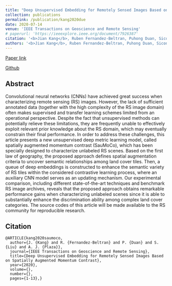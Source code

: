 ```yaml
---
title: "Deep Unsupervised Embedding for Remotely Sensed Images Based on Spatially Augmented Momentum Contrast"
collection: publications
permalink: /publication/kang2020due
date: 2020-07-14
venue: 'IEEE Transactions on Geoscience and Remote Sensing'
# paperurl: 'https://ieeexplore.ieee.org/document/7926387'
citation: '<b>Jian Kang</b>, Ruben Fernandez-Beltran, Puhong Duan, Sicong Liu, Antonio Plaza. "Deep Unsupervised Embedding for Remotely Sensed Images Based on Spatially Augmented Momentum Contrast". In IEEE Transactions on Geoscience and Remote Sensing, 2020.'
authors: '<b>Jian Kang</b>, Ruben Fernandez-Beltran, Puhong Duan, Sicong Liu, Antonio Plaza'
---
```


<!-- ###### Jingqing Zhang and Piyawat Lertvittayakumjorn contributed equally to this project. -->

[Paper link](https://ieeexplore.ieee.org/document/9140372)

[Github](https://github.com/jiankang1991/SauMoCo)

## Abstract
Convolutional neural networks (CNNs) have achieved great success when characterizing remote sensing (RS) images. However, the lack of sufficient annotated data (together with the high complexity of the RS image domain) often makes supervised and transfer learning schemes limited from an operational perspective. Despite the fact that unsupervised methods can potentially relieve these limitations, they are frequently unable to effectively exploit relevant prior knowledge about the RS domain, which may eventually constrain their final performance. In order to address these challenges, this article presents a new unsupervised deep metric learning model, called spatially augmented momentum contrast (SauMoCo), which has been specially designed to characterize unlabeled RS scenes. Based on the first law of geography, the proposed approach defines spatial augmentation criteria to uncover semantic relationships among land cover tiles. Then, a queue of deep embeddings is constructed to enhance the semantic variety of RS tiles within the considered contrastive learning process, where an auxiliary CNN model serves as an updating mechanism. Our experimental comparison, including different state-of-the-art techniques and benchmark RS image archives, reveals that the proposed approach obtains remarkable performance gains when characterizing unlabeled scenes since it is able to substantially enhance the discrimination ability among complex land cover categories. The source codes of this article will be made available to the RS community for reproducible research.
## Citation
```
@ARTICLE{kang2020saumoco,
  author={J. {Kang} and R. {Fernandez-Beltran} and P. {Duan} and S. {Liu} and A. J. {Plaza}},
  journal={IEEE Transactions on Geoscience and Remote Sensing}, 
  title={Deep Unsupervised Embedding for Remotely Sensed Images Based on Spatially Augmented Momentum Contrast}, 
  year={2020},
  volume={},
  number={},
  pages={1-13},}
```
























